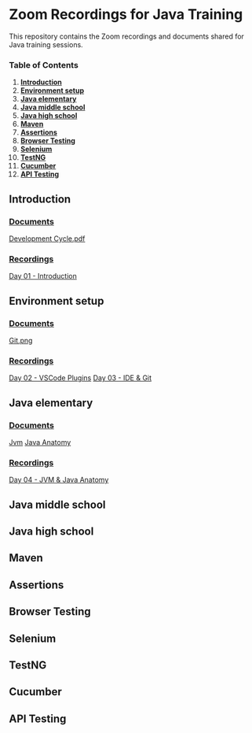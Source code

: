 # Zoom Recordings for Java Training
This repository contains the Zoom recordings and documents shared for Java training sessions.

### Table of Contents
1. **[Introduction](#introduction)**<br>
2. **[Environment setup](#environment-setup)**<br>
3. **[Java elementary](#java-elementary)**<br>
4. **[Java middle school](#java-middle-school)**<br>
5. **[Java high school](#java-high-school)**<br>
6. **[Maven](#maven)**<br>
7. **[Assertions](#assertions)**<br>
8. **[Browser Testing](#browser-testing)**<br>
9. **[Selenium](#selenium)**<br>
10. **[TestNG](#testng)**<br>
11. **[Cucumber](#cucumber)**<br>
12. **[API Testing](#api-testing)**<br>

## Introduction
### <ins>Documents</ins>
[Development Cycle.pdf](documents/Development%20Cycle.pdf)
### <ins>Recordings</ins>
[Day 01 - Introduction](recordings/Introduction.mp4)


## Environment setup
### <ins>Documents</ins>
[Git.png](documents/git.png)
### <ins>Recordings</ins>
[Day 02 - VSCode Plugins](recordings/VScodePlugins.mp4)
[Day 03 - IDE & Git](recordings/Git.mp4)

## Java elementary
### <ins>Documents</ins>
[Jvm](documents/Jvm.pdf)
[Java Anatomy](documents/Java%20Anatomy.pdf)
### <ins>Recordings</ins>
[Day 04 - JVM & Java Anatomy](recordings/JVM.mp4)

## Java middle school

## Java high school

## Maven

## Assertions

## Browser Testing

## Selenium

## TestNG

## Cucumber

## API Testing
